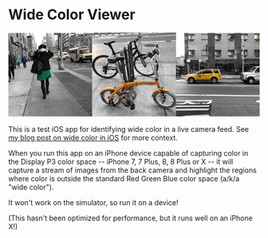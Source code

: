 # Wide Color Viewer

![wide color images](wide-color.png)

This is a test iOS app for identifying wide color in a live camera feed. See [my blog post on wide color in iOS](http://iosoteric.com/adventures-in-wide-color-an-ios-exploration/) for more context.

When you run this app on an iPhone device capable of capturing color in the Display P3 color space -- iPhone 7, 7 Plus, 8, 8 Plus or X -- it will capture a stream of images from the back camera and highlight the regions where color is outside the standard Red Green Blue color space (a/k/a "wide color").

It won't work on the simulator, so run it on a device!

(This hasn't been optimized for performance, but it runs well on an iPhone X!)



